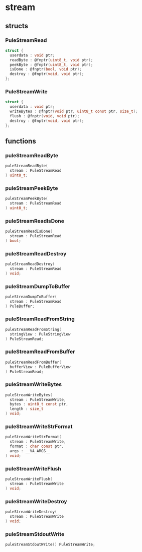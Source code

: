# stream

## structs
### PuleStreamRead
```c
struct {
  userdata : void ptr;
  readByte : @fnptr(uint8_t, void ptr);
  peekByte : @fnptr(uint8_t, void ptr);
  isDone : @fnptr(bool, void ptr);
  destroy : @fnptr(void, void ptr);
};
```
### PuleStreamWrite
```c
struct {
  userdata : void ptr;
  writeBytes : @fnptr(void ptr, uint8_t const ptr, size_t);
  flush : @fnptr(void, void ptr);
  destroy : @fnptr(void, void ptr);
};
```

## functions
### puleStreamReadByte
```c
puleStreamReadByte(
  stream : PuleStreamRead
) uint8_t;
```
### puleStreamPeekByte
```c
puleStreamPeekByte(
  stream : PuleStreamRead
) uint8_t;
```
### puleStreamReadIsDone
```c
puleStreamReadIsDone(
  stream : PuleStreamRead
) bool;
```
### puleStreamReadDestroy
```c
puleStreamReadDestroy(
  stream : PuleStreamRead
) void;
```
### puleStreamDumpToBuffer
```c
puleStreamDumpToBuffer(
  stream : PuleStreamRead
) PuleBuffer;
```
### puleStreamReadFromString
```c
puleStreamReadFromString(
  stringView : PuleStringView
) PuleStreamRead;
```
### puleStreamReadFromBuffer
```c
puleStreamReadFromBuffer(
  bufferView : PuleBufferView
) PuleStreamRead;
```
### puleStreamWriteBytes
```c
puleStreamWriteBytes(
  stream : PuleStreamWrite,
  bytes : uint8_t const ptr,
  length : size_t
) void;
```
### puleStreamWriteStrFormat
```c
puleStreamWriteStrFormat(
  stream : PuleStreamWrite,
  format : char const ptr,
  args : __VA_ARGS__
) void;
```
### puleStreamWriteFlush
```c
puleStreamWriteFlush(
  stream : PuleStreamWrite
) void;
```
### puleStreamWriteDestroy
```c
puleStreamWriteDestroy(
  stream : PuleStreamWrite
) void;
```
### puleStreamStdoutWrite
```c
puleStreamStdoutWrite() PuleStreamWrite;
```
